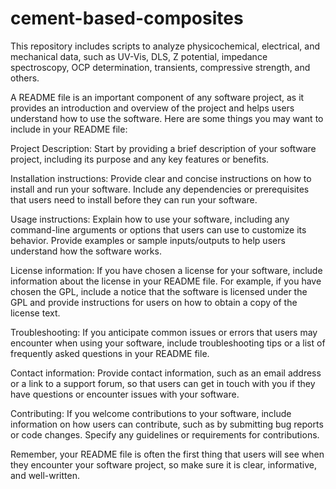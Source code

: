 # cement-based-composites
This repository includes scripts to analyze physicochemical, electrical, and mechanical data, such as UV-Vis, DLS, Z potential, impedance spectroscopy, OCP determination, transients, compressive strength, and others.


A README file is an important component of any software project, as it provides an introduction and overview of the project and helps users understand how to use the software. Here are some things you may want to include in your README file:

Project Description: Start by providing a brief description of your software project, including its purpose and any key features or benefits.

Installation instructions: Provide clear and concise instructions on how to install and run your software. Include any dependencies or prerequisites that users need to install before they can run your software.

Usage instructions: Explain how to use your software, including any command-line arguments or options that users can use to customize its behavior. Provide examples or sample inputs/outputs to help users understand how the software works.

License information: If you have chosen a license for your software, include information about the license in your README file. For example, if you have chosen the GPL, include a notice that the software is licensed under the GPL and provide instructions for users on how to obtain a copy of the license text.

Troubleshooting: If you anticipate common issues or errors that users may encounter when using your software, include troubleshooting tips or a list of frequently asked questions in your README file.

Contact information: Provide contact information, such as an email address or a link to a support forum, so that users can get in touch with you if they have questions or encounter issues with your software.

Contributing: If you welcome contributions to your software, include information on how users can contribute, such as by submitting bug reports or code changes. Specify any guidelines or requirements for contributions.

Remember, your README file is often the first thing that users will see when they encounter your software project, so make sure it is clear, informative, and well-written.
